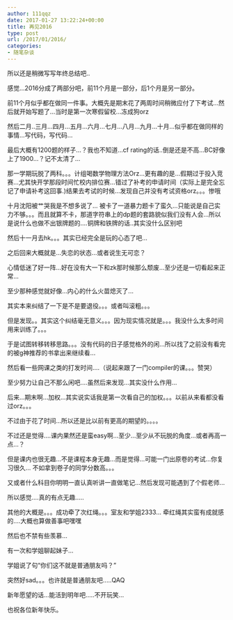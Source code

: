 ```yaml
---
author: 111qqz
date: 2017-01-27 13:22:24+00:00
title: 再见2016
type: post
url: /2017/01/2016/
categories:
- 随笔杂谈
---
```


所以还是稍微写写年终总结吧..

感觉...2016分成了两部分吧，前11个月是一部分，后1个月是另一部分。

前11个月似乎都在做同一件事。大概先是期末花了两周时间稍微应付了下考试...然后就开始写题了...当时是第一次寒假留校...冻成狗orz

然后二月..三月...四月...五月...六月...七月...八月...九月...十月...似乎都在做同样的事情...写代码，写代码...

最后大概有1200题的样子...？我也不知道...cf rating的话..倒是还是不高...BC好像上了1900...？记不太清了...

那一学期玩脱了两科。。。计组喝数学物理方法Orz...更有趣的是...假期过于投入竞赛...尤其快开学那段时间忙校内排位赛...错过了补考的申请时间（实际上是完全忘记了申请补考这回事.)结果去考试的时候...发现自己并没有考试资格orz。。。惨哦

十月沈阳被艹哭我是不想多说了... 被卡了一道暴力题卡了蛮久...只能说是自己实力不够。。。而且就算不卡，那道字符串上的dp题的套路貌似我们没有人会...所以是说什么也做不出银牌题的....铜牌和铁牌的话..其实没什么区别吧

然后十一月去hk。。。其实已经完全是玩的心态了吧...

之后回来大概就是...失恋的状态...或者说生无可恋？

心情低迷了好一阵...好在没有大一下和zk那时候那么颓废...至少还是一切看起来正常...

至少那种感觉就好像...内心的什么火苗熄灭了...

其实本来纠结了一下是不是要退役。。。或者叫滚粗。。。

但是发现。。其实这个纠结毫无意义。。。因为现实情况就是。。。我没什么太多时间用来训练了。。。

于是试图转移转移思路。。。没有代码的日子感觉格外的闲...所以找了之前没有看完的被g神推荐的书拿出来继续看...

然后看一些网课之类的打发时间....（说起来跟了一门compiler的课。。。赞哭）

至少努力让自己不那么闲吧....虽然后来发现...其实没什么作用...

后来...期末啊...加权...其实说实话我是第一次看自己的加权。。。以前从来看都没看过orz。。。

不过由于花了时间...所以还是比以前有更高的期望的。。。。

不过还是觉得....课内果然还是蛮easy啊...至少...至少从不玩脱的角度...或者再高一点...？

但是课内也很无趣...不是课程本身无趣...而是觉得...可能一门出原卷的考试...你复习很久... 不如拿到卷子的同学分数高。。。

又或者什么科目你明明一直认真听讲一直做笔记...然后发现可能遇到了个假老师...

所以感觉....真的有点无趣.....



其他的大概是。。。成功牵了次红绳。。。室友和学姐2333... 牵红绳其实蛮有成就感的....大概也算做善事吧嘿嘿

然后也不禁有些羡慕...

有一次和学姐聊起妹子...

学姐说了句“你们这不就是普通朋友吗？”

突然好sad。。。也许就是普通朋友吧.....QAQ



新年愿望的话...能活到明年吧.....不开玩笑...

也祝各位新年快乐。




